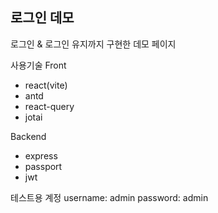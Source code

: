 ## 로그인 데모
로그인 & 로그인 유지까지 구현한 데모 페이지

사용기술
Front
- react(vite)
- antd
- react-query
- jotai

Backend
- express
- passport
- jwt


테스트용 계정
username: admin
password: admin